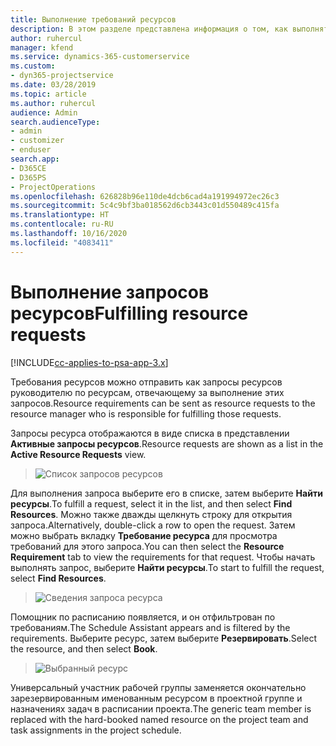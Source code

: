 ```yaml
---
title: Выполнение требований ресурсов
description: В этом разделе представлена информация о том, как выполнять требования ресурсов.
author: ruhercul
manager: kfend
ms.service: dynamics-365-customerservice
ms.custom:
- dyn365-projectservice
ms.date: 03/28/2019
ms.topic: article
ms.author: ruhercul
audience: Admin
search.audienceType:
- admin
- customizer
- enduser
search.app:
- D365CE
- D365PS
- ProjectOperations
ms.openlocfilehash: 626828b96e110de4dcb6cad4a191994972ec26c3
ms.sourcegitcommit: 5c4c9bf3ba018562d6cb3443c01d550489c415fa
ms.translationtype: HT
ms.contentlocale: ru-RU
ms.lasthandoff: 10/16/2020
ms.locfileid: "4083411"
---
```

# <a name="fulfilling-resource-requests"></a><span data-ttu-id="d3060-103">Выполнение запросов ресурсов</span><span class="sxs-lookup"><span data-stu-id="d3060-103">Fulfilling resource requests</span></span>

[!INCLUDE[cc-applies-to-psa-app-3.x](../includes/cc-applies-to-psa-app-3x.md)]

<span data-ttu-id="d3060-104">Требования ресурсов можно отправить как запросы ресурсов руководителю по ресурсам, отвечающему за выполнение этих запросов.</span><span class="sxs-lookup"><span data-stu-id="d3060-104">Resource requirements can be sent as resource requests to the resource manager who is responsible for fulfilling those requests.</span></span>

<span data-ttu-id="d3060-105">Запросы ресурса отображаются в виде списка в представлении **Активные запросы ресурсов**.</span><span class="sxs-lookup"><span data-stu-id="d3060-105">Resource requests are shown as a list in the **Active Resource Requests** view.</span></span>

> ![Список запросов ресурсов](media/Resource-Management-image59.png)

<span data-ttu-id="d3060-107">Для выполнения запроса выберите его в списке, затем выберите **Найти ресурсы**.</span><span class="sxs-lookup"><span data-stu-id="d3060-107">To fulfill a request, select it in the list, and then select **Find Resources**.</span></span> <span data-ttu-id="d3060-108">Можно также дважды щелкнуть строку для открытия запроса.</span><span class="sxs-lookup"><span data-stu-id="d3060-108">Alternatively, double-click a row to open the request.</span></span> <span data-ttu-id="d3060-109">Затем можно выбрать вкладку **Требование ресурса** для просмотра требований для этого запроса.</span><span class="sxs-lookup"><span data-stu-id="d3060-109">You can then select the **Resource Requirement** tab to view the requirements for that request.</span></span> <span data-ttu-id="d3060-110">Чтобы начать выполнять запрос, выберите **Найти ресурсы**.</span><span class="sxs-lookup"><span data-stu-id="d3060-110">To start to fulfill the request, select **Find Resources**.</span></span>

> ![Сведения запроса ресурса](media/Resource-Management-image60.png)

<span data-ttu-id="d3060-112">Помощник по расписанию появляется, и он отфильтрован по требованиям.</span><span class="sxs-lookup"><span data-stu-id="d3060-112">The Schedule Assistant appears and is filtered by the requirements.</span></span> <span data-ttu-id="d3060-113">Выберите ресурс, затем выберите **Резервировать**.</span><span class="sxs-lookup"><span data-stu-id="d3060-113">Select the resource, and then select **Book**.</span></span>

> ![Выбранный ресурс](media/Resource-Management-image61.png)

<span data-ttu-id="d3060-115">Универсальный участник рабочей группы заменяется окончательно зарезервированным именованным ресурсом в проектной группе и назначениях задач в расписании проекта.</span><span class="sxs-lookup"><span data-stu-id="d3060-115">The generic team member is replaced with the hard-booked named resource on the project team and task assignments in the project schedule.</span></span>
